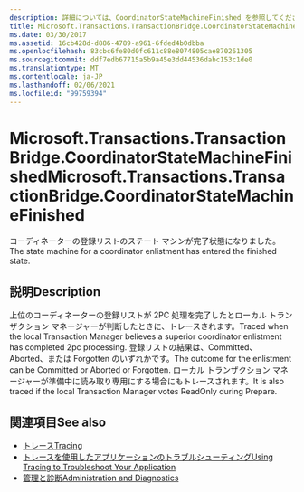 ```yaml
---
description: 詳細については、CoordinatorStateMachineFinished を参照してください。
title: Microsoft.Transactions.TransactionBridge.CoordinatorStateMachineFinished
ms.date: 03/30/2017
ms.assetid: 16cb428d-d886-4789-a961-6fded4b0dbba
ms.openlocfilehash: 83cbc6fe80d0fc611c88e8074805cae870261305
ms.sourcegitcommit: ddf7edb67715a5b9a45e3dd44536dabc153c1de0
ms.translationtype: MT
ms.contentlocale: ja-JP
ms.lasthandoff: 02/06/2021
ms.locfileid: "99759394"
---
```

# <a name="microsofttransactionstransactionbridgecoordinatorstatemachinefinished"></a><span data-ttu-id="73d9e-103">Microsoft.Transactions.TransactionBridge.CoordinatorStateMachineFinished</span><span class="sxs-lookup"><span data-stu-id="73d9e-103">Microsoft.Transactions.TransactionBridge.CoordinatorStateMachineFinished</span></span>

<span data-ttu-id="73d9e-104">コーディネーターの登録リストのステート マシンが完了状態になりました。</span><span class="sxs-lookup"><span data-stu-id="73d9e-104">The state machine for a coordinator enlistment has entered the finished state.</span></span>  
  
## <a name="description"></a><span data-ttu-id="73d9e-105">説明</span><span class="sxs-lookup"><span data-stu-id="73d9e-105">Description</span></span>  

 <span data-ttu-id="73d9e-106">上位のコーディネーターの登録リストが 2PC 処理を完了したとローカル トランザクション マネージャーが判断したときに、トレースされます。</span><span class="sxs-lookup"><span data-stu-id="73d9e-106">Traced when the local Transaction Manager believes a superior coordinator enlistment has completed 2pc processing.</span></span> <span data-ttu-id="73d9e-107">登録リストの結果は、Committed、Aborted、または Forgotten のいずれかです。</span><span class="sxs-lookup"><span data-stu-id="73d9e-107">The outcome for the enlistment can be Committed or Aborted or Forgotten.</span></span> <span data-ttu-id="73d9e-108">ローカル トランザクション マネージャーが準備中に読み取り専用にする場合にもトレースされます。</span><span class="sxs-lookup"><span data-stu-id="73d9e-108">It is also traced if the local Transaction Manager votes ReadOnly during Prepare.</span></span>  
  
## <a name="see-also"></a><span data-ttu-id="73d9e-109">関連項目</span><span class="sxs-lookup"><span data-stu-id="73d9e-109">See also</span></span>

- [<span data-ttu-id="73d9e-110">トレース</span><span class="sxs-lookup"><span data-stu-id="73d9e-110">Tracing</span></span>](index.md)
- [<span data-ttu-id="73d9e-111">トレースを使用したアプリケーションのトラブルシューティング</span><span class="sxs-lookup"><span data-stu-id="73d9e-111">Using Tracing to Troubleshoot Your Application</span></span>](using-tracing-to-troubleshoot-your-application.md)
- [<span data-ttu-id="73d9e-112">管理と診断</span><span class="sxs-lookup"><span data-stu-id="73d9e-112">Administration and Diagnostics</span></span>](../index.md)
